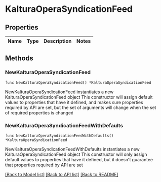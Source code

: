 # KalturaOperaSyndicationFeed

## Properties

Name | Type | Description | Notes
------------ | ------------- | ------------- | -------------

## Methods

### NewKalturaOperaSyndicationFeed

`func NewKalturaOperaSyndicationFeed() *KalturaOperaSyndicationFeed`

NewKalturaOperaSyndicationFeed instantiates a new KalturaOperaSyndicationFeed object
This constructor will assign default values to properties that have it defined,
and makes sure properties required by API are set, but the set of arguments
will change when the set of required properties is changed

### NewKalturaOperaSyndicationFeedWithDefaults

`func NewKalturaOperaSyndicationFeedWithDefaults() *KalturaOperaSyndicationFeed`

NewKalturaOperaSyndicationFeedWithDefaults instantiates a new KalturaOperaSyndicationFeed object
This constructor will only assign default values to properties that have it defined,
but it doesn't guarantee that properties required by API are set


[[Back to Model list]](../README.md#documentation-for-models) [[Back to API list]](../README.md#documentation-for-api-endpoints) [[Back to README]](../README.md)


